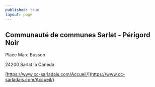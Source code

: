 ```yaml
---
published: true
layout: page
---
```


## Communauté de communes  Sarlat - Périgord Noir

Place Marc Busson

24200 Sarlat la Canéda

[https://www.cc-sarladais.com/Accueil/](https://www.cc-sarladais.com/Accueil/)